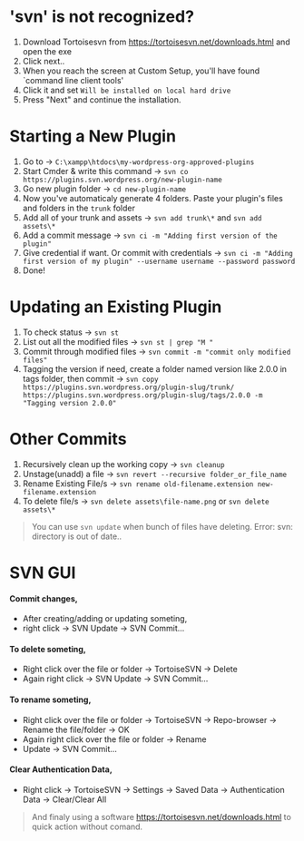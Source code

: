 # 'svn' is not recognized?
1. Download Tortoisesvn from https://tortoisesvn.net/downloads.html and open the exe
2. Click next..
3. When you reach the screen at Custom Setup, you'll have found `command line client tools'
4. Click it and set `Will be installed on local hard drive`
5. Press "Next" and continue the installation.


# Starting a New Plugin

1. Go to → `C:\xampp\htdocs\my-wordpress-org-approved-plugins`
2. Start Cmder & write this command → `svn co https://plugins.svn.wordpress.org/new-plugin-name`
3. Go new plugin folder → `cd new-plugin-name`
4. Now you've automaticaly generate 4 folders. Paste your plugin's files and folders in the `trunk` folder
5. Add all of your trunk and assets → `svn add trunk\*` and `svn add assets\*`
6. Add a commit message → `svn ci -m "Adding first version of the plugin"`
7. Give credential if want. Or commit with credentials → `svn ci -m "Adding first version of my plugin" --username username --password password`
8. Done!

# Updating an Existing Plugin

1. To check status → `svn st`
2. List out all the modified files → `svn st | grep "M "`
3. Commit through modified files → `svn commit -m "commit only modified files"`
4. Tagging the version if need, create a folder named version like 2.0.0 in tags folder, then commit → `svn copy https://plugins.svn.wordpress.org/plugin-slug/trunk/ https://plugins.svn.wordpress.org/plugin-slug/tags/2.0.0 -m "Tagging version 2.0.0"`

# Other Commits

1. Recursively clean up the working copy → `svn cleanup`
2. Unstage(unadd) a file → `svn revert --recursive folder_or_file_name`
3. Rename Existing File/s → `svn rename old-filename.extension new-filename.extension`
4. To delete file/s → `svn delete assets\file-name.png` or `svn delete assets\*`
> You can use `svn update` when bunch of files have deleting.
> Error: svn: directory is out of date..

# SVN GUI

#### Commit changes,
- After creating/adding or updating someting,
- right click → SVN Update → SVN Commit...

#### To delete someting,
- Right click over the file or folder → TortoiseSVN → Delete
- Again right click → SVN Update → SVN Commit...

#### To rename someting,
- Right click over the file or folder → TortoiseSVN → Repo-browser → Rename the file/folder → OK
- Again right click over the file or folder → Rename
- Update → SVN Commit...

#### Clear Authentication Data,
- Right click → TortoiseSVN → Settings → Saved Data → Authentication Data → Clear/Clear All

> And finaly using a software https://tortoisesvn.net/downloads.html to quick action without comand.
